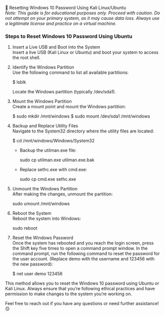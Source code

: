 🔑 Resetting Windows 10 Password Using Kali Linux/Ubuntu  
*Note: This guide is for educational purposes only. Proceed with caution. Do not attempt on your primary system, as it may cause data loss. Always use a legitimate license and practice on a virtual machine.*


### Steps to Reset Windows 10 Password Using Ubuntu

1. Insert a Live USB and Boot into the System  
   Insert a live USB (Kali Linux or Ubuntu) and boot your system to access the root shell.

2. Identify the Windows Partition  
   Use the following command to list all available partitions:
  
   $ lsblk
   
   Locate the Windows partition (typically /dev/sda1).

3. Mount the Windows Partition  
   Create a mount point and mount the Windows partition:
  
   $ sudo mkdir /mnt/windows
   $ sudo mount /dev/sda1 /mnt/windows
   

4. Backup and Replace Utility Files  
   Navigate to the System32 directory where the utility files are located:
  
   $ cd /mnt/windows/Windows/System32
   

   - Backup the utilman.exe file:
    
     sudo cp utilman.exe utilman.exe.bak
     

   - Replace sethc.exe with cmd.exe:
    
     sudo cp cmd.exe sethc.exe
     

5. Unmount the Windows Partition  
   After making the changes, unmount the partition:
  
   sudo umount /mnt/windows
   

6. Reboot the System  
   Reboot the system into Windows:
  
   sudo reboot
   

7. Reset the Windows Password  
   Once the system has rebooted and you reach the login screen, press the Shift key five times to open a command prompt window. In the command prompt, run the following command to reset the password for the user account. (Replace demo with the username and 123456 with the new password):
  
   $ net user demo 123456
   

This method allows you to reset the Windows 10 password using Ubuntu or Kali Linux. Always ensure that you’re following ethical practices and have permission to make changes to the system you’re working on. 

Feel free to reach out if you have any questions or need further assistance! 😊


